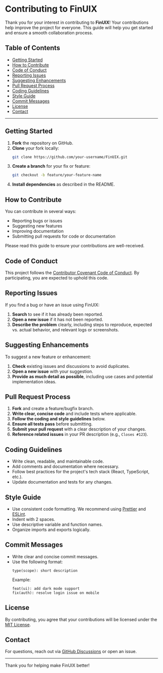 # Contributing to FinUIX

Thank you for your interest in contributing to **FinUIX**! Your contributions help improve the project for everyone. This guide will help you get started and ensure a smooth collaboration process.

## Table of Contents

- [Getting Started](#getting-started)
- [How to Contribute](#how-to-contribute)
- [Code of Conduct](#code-of-conduct)
- [Reporting Issues](#reporting-issues)
- [Suggesting Enhancements](#suggesting-enhancements)
- [Pull Request Process](#pull-request-process)
- [Coding Guidelines](#coding-guidelines)
- [Style Guide](#style-guide)
- [Commit Messages](#commit-messages)
- [License](#license)
- [Contact](#contact)

---

## Getting Started

1. **Fork** the repository on GitHub.
2. **Clone** your fork locally:
   ```bash
   git clone https://github.com/your-username/FinUIX.git
   ```
3. **Create a branch** for your fix or feature:
   ```bash
   git checkout -b feature/your-feature-name
   ```
4. **Install dependencies** as described in the README.

## How to Contribute

You can contribute in several ways:

- Reporting bugs or issues
- Suggesting new features
- Improving documentation
- Submitting pull requests for code or documentation

Please read this guide to ensure your contributions are well-received.

## Code of Conduct

This project follows the [Contributor Covenant Code of Conduct](CODE_OF_CONDUCT.md). By participating, you are expected to uphold this code.

## Reporting Issues

If you find a bug or have an issue using FinUIX:

1. **Search** to see if it has already been reported.
2. **Open a new issue** if it has not been reported.
3. **Describe the problem** clearly, including steps to reproduce, expected vs. actual behavior, and relevant logs or screenshots.

## Suggesting Enhancements

To suggest a new feature or enhancement:

1. **Check** existing issues and discussions to avoid duplicates.
2. **Open a new issue** with your suggestion.
3. **Provide as much detail as possible**, including use cases and potential implementation ideas.

## Pull Request Process

1. **Fork** and create a feature/bugfix branch.
2. **Write clear, concise code** and include tests where applicable.
3. **Follow the coding and style guidelines** below.
4. **Ensure all tests pass** before submitting.
5. **Submit your pull request** with a clear description of your changes.
6. **Reference related issues** in your PR description (e.g., `Closes #123`).

## Coding Guidelines

- Write clean, readable, and maintainable code.
- Add comments and documentation where necessary.
- Follow best practices for the project's tech stack (React, TypeScript, etc.).
- Update documentation and tests for any changes.

## Style Guide

- Use consistent code formatting. We recommend using [Prettier](https://prettier.io/) and [ESLint](https://eslint.org/).
- Indent with 2 spaces.
- Use descriptive variable and function names.
- Organize imports and exports logically.

## Commit Messages

- Write clear and concise commit messages.
- Use the following format:
  ```
  type(scope): short description
  ```
  Example:
  ```
  feat(ui): add dark mode support
  fix(auth): resolve login issue on mobile
  ```

## License

By contributing, you agree that your contributions will be licensed under the [MIT License](LICENSE).

## Contact

For questions, reach out via [GitHub Discussions](https://github.com/hastik07/FinUIX/discussions) or open an issue.

---

Thank you for helping make FinUIX better!
